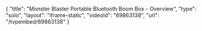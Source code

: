 {
    "title": "Monster Blaster Portable Bluetooth Boom Box - Overview",
    "type": "solo",
    "layout": "iframe-static",
    "videoId": "69863138",
    "url": "\/tvpembed\/69863138"
}